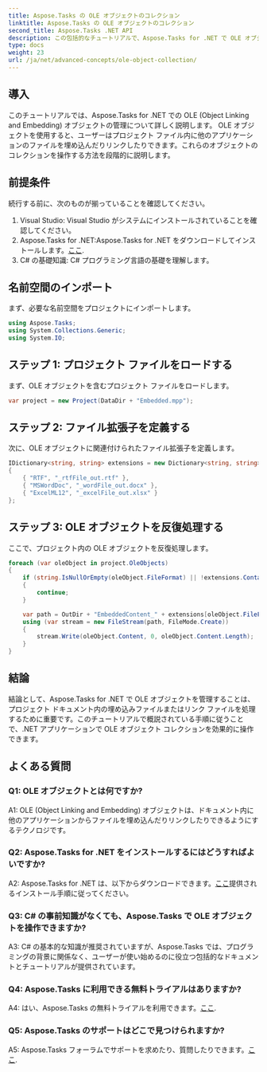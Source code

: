 ```yaml
---
title: Aspose.Tasks の OLE オブジェクトのコレクション
linktitle: Aspose.Tasks の OLE オブジェクトのコレクション
second_title: Aspose.Tasks .NET API
description: この包括的なチュートリアルで、Aspose.Tasks for .NET で OLE オブジェクトを管理する方法を学びましょう。プロジェクトドキュメント内の埋め込みファイルの処理を簡単にマスターできます。
type: docs
weight: 23
url: /ja/net/advanced-concepts/ole-object-collection/
---
```

## 導入

このチュートリアルでは、Aspose.Tasks for .NET での OLE (Object Linking and Embedding) オブジェクトの管理について詳しく説明します。 OLE オブジェクトを使用すると、ユーザーはプロジェクト ファイル内に他のアプリケーションのファイルを埋め込んだりリンクしたりできます。これらのオブジェクトのコレクションを操作する方法を段階的に説明します。

## 前提条件

続行する前に、次のものが揃っていることを確認してください。

1. Visual Studio: Visual Studio がシステムにインストールされていることを確認してください。
2.  Aspose.Tasks for .NET:Aspose.Tasks for .NET をダウンロードしてインストールします。[ここ](https://releases.aspose.com/tasks/net/).
3. C# の基礎知識: C# プログラミング言語の基礎を理解します。

## 名前空間のインポート

まず、必要な名前空間をプロジェクトにインポートします。

```csharp
using Aspose.Tasks;
using System.Collections.Generic;
using System.IO;


```

## ステップ 1: プロジェクト ファイルをロードする

まず、OLE オブジェクトを含むプロジェクト ファイルをロードします。

```csharp
var project = new Project(DataDir + "Embedded.mpp");
```

## ステップ 2: ファイル拡張子を定義する

次に、OLE オブジェクトに関連付けられたファイル拡張子を定義します。

```csharp
IDictionary<string, string> extensions = new Dictionary<string, string>
{
    { "RTF", "_rtfFile_out.rtf" },
    { "MSWordDoc", "_wordFile_out.docx" },
    { "ExcelML12", "_excelFile_out.xlsx" }
};
```

## ステップ 3: OLE オブジェクトを反復処理する

ここで、プロジェクト内の OLE オブジェクトを反復処理します。

```csharp
foreach (var oleObject in project.OleObjects)
{
    if (string.IsNullOrEmpty(oleObject.FileFormat) || !extensions.ContainsKey(oleObject.FileFormat))
    {
        continue;
    }

    var path = OutDir + "EmbeddedContent_" + extensions[oleObject.FileFormat];
    using (var stream = new FileStream(path, FileMode.Create))
    {
        stream.Write(oleObject.Content, 0, oleObject.Content.Length);
    }
}
```

## 結論

結論として、Aspose.Tasks for .NET で OLE オブジェクトを管理することは、プロジェクト ドキュメント内の埋め込みファイルまたはリンク ファイルを処理するために重要です。このチュートリアルで概説されている手順に従うことで、.NET アプリケーションで OLE オブジェクト コレクションを効果的に操作できます。

## よくある質問

### Q1: OLE オブジェクトとは何ですか?

A1: OLE (Object Linking and Embedding) オブジェクトは、ドキュメント内に他のアプリケーションからファイルを埋め込んだりリンクしたりできるようにするテクノロジです。

### Q2: Aspose.Tasks for .NET をインストールするにはどうすればよいですか?

 A2: Aspose.Tasks for .NET は、以下からダウンロードできます。[ここ](https://releases.aspose.com/tasks/net/)提供されるインストール手順に従ってください。

### Q3: C# の事前知識がなくても、Aspose.Tasks で OLE オブジェクトを操作できますか?

A3: C# の基本的な知識が推奨されていますが、Aspose.Tasks では、プログラミングの背景に関係なく、ユーザーが使い始めるのに役立つ包括的なドキュメントとチュートリアルが提供されています。

### Q4: Aspose.Tasks に利用できる無料トライアルはありますか?

 A4: はい、Aspose.Tasks の無料トライアルを利用できます。[ここ](https://releases.aspose.com/).

### Q5: Aspose.Tasks のサポートはどこで見つけられますか?

 A5: Aspose.Tasks フォーラムでサポートを求めたり、質問したりできます。[ここ](https://forum.aspose.com/c/tasks/15).